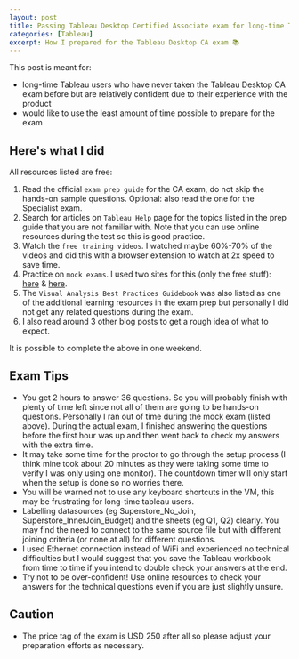 ```yaml
---
layout: post
title: Passing Tableau Desktop Certified Associate exam for long-time Tableau users
categories: [Tableau]
excerpt: How I prepared for the Tableau Desktop CA exam 📚
---
```


This post is meant for: 
- long-time Tableau users who have never taken the Tableau Desktop CA exam before but are relatively confident due to their experience with the product
- would like to use the least amount of time possible to prepare for the exam
 
 


## Here's what I did
All resources listed are free:
1. Read the official `exam prep guide` for the CA exam, do not skip the hands-on sample questions. Optional: also read the one for the Specialist exam.
2. Search for articles on `Tableau Help` page for the topics listed in the prep guide that you are not familiar with. Note that you can use online resources during the test so this is good practice.
3. Watch the `free training videos`. I watched maybe 60%-70% of the videos and did this with a browser extension to watch at 2x speed to save time.
4. Practice on `mock exams`. I used two sites for this (only the free stuff): [here](https://learningtableau.com/practice-quizzes/) & [here](http://www.learntableau.technology/p/tableau-desktop-certified-associate.html).
5. The `Visual Analysis Best Practices Guidebook` was also listed as one of the additional learning resources in the exam prep but personally I did not get any related questions during the exam. 
6. I also read around 3 other blog posts to get a rough idea of what to expect.

It is possible to complete the above in one weekend.

## Exam Tips
- You get 2 hours to answer 36 questions. So you will probably finish with plenty of time left since not all of them are going to be hands-on questions. Personally I ran out of time during the mock exam (listed above). During the actual exam, I finished answering the questions before the first hour was up and then went back to check my answers with the extra time. 
- It may take some time for the proctor to go through the setup process (I think mine took about 20 minutes as they were taking some time to verify I was only using one monitor). The countdown timer will only start when the setup is done so no worries there.
- You will be warned not to use any keyboard shortcuts in the VM, this may be frustrating for long-time tableau users.
- Labelling datasources (eg Superstore_No_Join, Superstore_InnerJoin_Budget) and the sheets (eg Q1, Q2) clearly. You may find the need to connect to the same source file but with different joining criteria (or none at all) for different questions.
- I used Ethernet connection instead of WiFi and experienced no technical difficulties but I would suggest that you save the Tableau workbook from time to time if you intend to double check your answers at the end.
- Try not to be over-confident! Use online resources to check your answers for the technical questions even if you are just slightly unsure.


## Caution
- The price tag of the exam is USD 250 after all so please adjust your preparation efforts as necessary.

